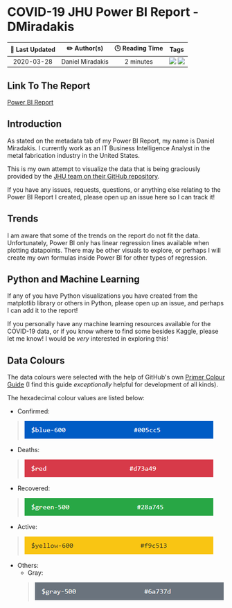 ﻿# COVID-19 JHU Power BI Report - DMiradakis

| :calendar: Last Updated | :pencil2: Author(s) | :clock3: Reading Time | Tags |
| :---: | :---: | :---: | :---: |
| 2020-03-28 | Daniel Miradakis | 2 minutes | <img src="https://img.shields.io/badge/Datasource-JHU%20COVID--19%20GitHub%20Repository-blue"> <img src="https://img.shields.io/badge/Pandemic-COVID--19-red"> |

## Link To The Report

[Power BI Report](https://app.powerbi.com/view?r=eyJrIjoiOTNkMjE2NjQtMTUxZS00MDY3LTk2MGQtNzc2Y2JkNWExMjcyIiwidCI6ImRmMjNiYWY0LTY1MTYtNDMwMy04MjhmLWZmNzhiNGFhNDEyOCIsImMiOjJ9)

## Introduction

As stated on the metadata tab of my Power BI Report, my name is Daniel Miradakis.  I currently work as an IT Business Intelligence Analyst in the metal fabrication industry in the United States.

This is my own attempt to visualize the data that is being graciously provided by the [JHU team on their GitHub repository](https://github.com/CSSEGISandData/COVID-19).

If you have any issues, requests, questions, or anything else relating to the Power BI Report I created, please open up an issue here so I can track it!

## Trends

I am aware that some of the trends on the report do not fit the data. Unfortunately, Power BI only has linear regression lines available when plotting datapoints. There may be other visuals to explore, or perhaps I will create my own formulas inside Power BI for other types of regression.

## Python and Machine Learning

If any of you have Python visualizations you have created from the matplotlib library or others in Python, please open up an issue, and perhaps I can add it to the report!

If you personally have any machine learning resources available for the COVID-19 data, or if you know where to find some besides Kaggle, please let me know! I would be *very* interested in exploring this!

## Data Colours

The data colours were selected with the help of GitHub's own [Primer Colour Guide](https://primer.style/css/support/color-system) (I find this guide *exceptionally* helpful for development of all kinds). 

The hexadecimal colour values are listed below:
- Confirmed: 
> ![](Images/Blue%20005cc5.png)
- Deaths:
> ![](Images/Red%20d73a49.png)
- Recovered:
> ![](Images/Green%2028a745.png)
- Active:
> ![](Images/Yellow%20f9c513.png)
- Others:
    - Gray:
    > ![](Images/Gray%206a737d.png)